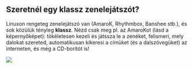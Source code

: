 



<h2>Szeretnél egy klassz zenelejátszót?</h2>

Linuxon rengeteg zenelejátszó van (AmaroK, Rhythmbox, Banshee stb.), és sok közülük tényleg <b>klassz</b>. Nézd csak meg pl. az AmaroKot (lásd a képernyőképet): tökéletesen kezeli és játssza le a zenéket, felismeri, mely dalokat szereted, automatikusan kikeresi a címüket (és a dalszövegüket) az interneten, és még a CD-borítót is!

<img src="Images/amarok.png" />




